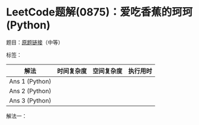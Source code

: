 # LeetCode题解(0875)：爱吃香蕉的珂珂(Python)

题目：[原题链接](https://leetcode-cn.com/problems/koko-eating-bananas/)（中等）

标签：

| 解法           | 时间复杂度 | 空间复杂度 | 执行用时 |
| -------------- | ---------- | ---------- | -------- |
| Ans 1 (Python) |            |            |          |
| Ans 2 (Python) |            |            |          |
| Ans 3 (Python) |            |            |          |

解法一：

